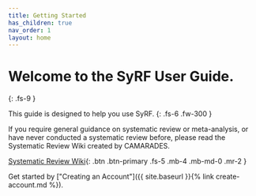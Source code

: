 ```yaml
---
title: Getting Started
has_children: true
nav_order: 1
layout: home
---
```


# Welcome to the SyRF User Guide.
{: .fs-9 }

This guide is designed to help you use SyRF.
{: .fs-6 .fw-300 }

If you require general guidance on systematic review or meta-analysis, or have never conducted a systematic review before, please read the Systematic Review Wiki created by CAMARADES.

[Systematic Review Wiki](http://camarades.de/){: .btn .btn-primary .fs-5 .mb-4 .mb-md-0 .mr-2 }


Get started by ["Creating an Account"]({{ site.baseurl }}{% link create-account.md %}).

